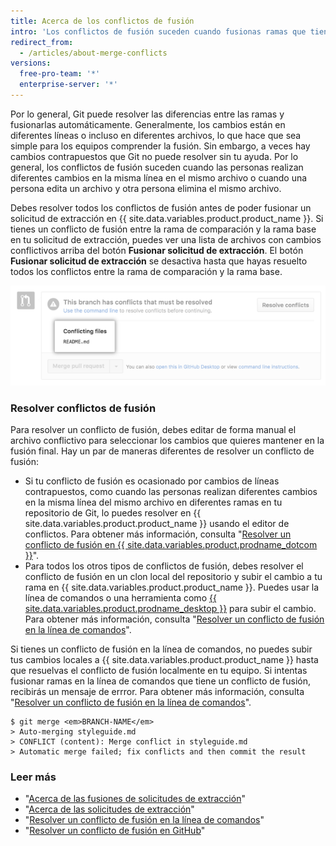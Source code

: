 ```yaml
---
title: Acerca de los conflictos de fusión
intro: 'Los conflictos de fusión suceden cuando fusionas ramas que tienen confirmaciones de cambios contrapuestas, y Git necesita tu ayuda para decidir qué cambios incorporar en la fusión final.'
redirect_from:
  - /articles/about-merge-conflicts
versions:
  free-pro-team: '*'
  enterprise-server: '*'
---
```


Por lo general, Git puede resolver las diferencias entre las ramas y fusionarlas automáticamente. Generalmente, los cambios están en diferentes líneas o incluso en diferentes archivos, lo que hace que sea simple para los equipos comprender la fusión. Sin embargo, a veces hay cambios contrapuestos que Git no puede resolver sin tu ayuda. Por lo general, los conflictos de fusión suceden cuando las personas realizan diferentes cambios en la misma línea en el mismo archivo o cuando una persona edita un archivo y otra persona elimina el mismo archivo.

Debes resolver todos los conflictos de fusión antes de poder fusionar un solicitud de extracción en {{ site.data.variables.product.product_name }}. Si tienes un conflicto de fusión entre la rama de comparación y la rama base en tu solicitud de extracción, puedes ver una lista de archivos con cambios conflictivos arriba del botón **Fusionar solicitud de extracción**. El botón **Fusionar solicitud de extracción** se desactiva hasta que hayas resuelto todos los conflictos entre la rama de comparación y la rama base.

![mensaje de error de conflicto de fusión](/assets/images/help/pull_requests/merge_conflict_error_on_github.png)

### Resolver conflictos de fusión

Para resolver un conflicto de fusión, debes editar de forma manual el archivo conflictivo para seleccionar los cambios que quieres mantener en la fusión final. Hay un par de maneras diferentes de resolver un conflicto de fusión:

- Si tu conflicto de fusión es ocasionado por cambios de líneas contrapuestos, como cuando las personas realizan diferentes cambios en la misma línea del mismo archivo en diferentes ramas en tu repositorio de Git, lo puedes resolver en {{ site.data.variables.product.product_name }} usando el editor de conflictos. Para obtener más información, consulta "[Resolver un conflicto de fusión en {{ site.data.variables.product.prodname_dotcom }}](/articles/resolving-a-merge-conflict-on-github)".
- Para todos los otros tipos de conflictos de fusión, debes resolver el conflicto de fusión en un clon local del repositorio y subir el cambio a tu rama en {{ site.data.variables.product.product_name }}. Puedes usar la línea de comandos o una herramienta como [{{ site.data.variables.product.prodname_desktop }}](https://desktop.github.com/) para subir el cambio. Para obtener más información, consulta  "[Resolver un conflicto de fusión en la línea de comandos](/articles/resolving-a-merge-conflict-using-the-command-line)".

Si tienes un conflicto de fusión en la línea de comandos, no puedes subir tus cambios locales a {{ site.data.variables.product.product_name }} hasta que resuelvas el conflicto de fusión localmente en tu equipo. Si intentas fusionar ramas en la línea de comandos que tiene un conflicto de fusión, recibirás un mensaje de errror. Para obtener más información, consulta "[Resolver un conflicto de fusión en la línea de comandos](/articles/resolving-a-merge-conflict-using-the-command-line/)".
```shell
$ git merge <em>BRANCH-NAME</em>
> Auto-merging styleguide.md
> CONFLICT (content): Merge conflict in styleguide.md
> Automatic merge failed; fix conflicts and then commit the result
```

### Leer más

- "[Acerca de las fusiones de solicitudes de extracción](/articles/about-pull-request-merges/)"
- "[Acerca de las solicitudes de extracción](/articles/about-pull-requests/)"
- "[Resolver un conflicto de fusión en la línea de comandos](/articles/resolving-a-merge-conflict-using-the-command-line)"
- "[Resolver un conflicto de fusión en GitHub](/articles/resolving-a-merge-conflict-on-github)"

